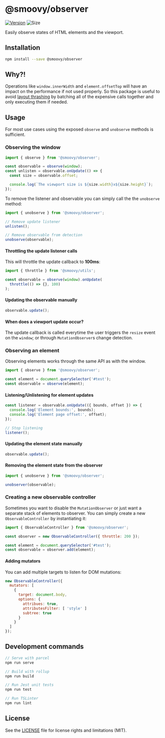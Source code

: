 # @smoovy/observer
[![Version](https://flat.badgen.net/npm/v/@smoovy/observer)](https://www.npmjs.com/package/@smoovy/observer) ![Size](https://flat.badgen.net/bundlephobia/minzip/@smoovy/observer)

Easily observe states of HTML elements and the viewport.

## Installation
```sh
npm install --save @smoovy/observer
```

## Why?!

Operations like `window.innerWidth` and `element.offsetTop` will have an impact on the performance if not used properly. So this package is useful to avoid [layout thrashing](https://devhints.io/layout-thrashing) by batching all of the expensive calls together and only executing them if needed.

## Usage

For most use cases using the exposed `observe` and `unobserve` methods is sufficient.

### Observing the window
```js
import { observe } from '@smoovy/observer';

const observable = observe(window);
const unlisten = observable.onUpdate(() => {
  const size = observable.offset;

  console.log(`The viewport size is ${size.width}x${size.height}`);
});
```

To remove the listener and observable you can simply call the the `unobserve` method:
```js
import { unobserve } from '@smoovy/observer';

// Remove update listener
unlisten();

// Remove observable from detection
unobserve(observable);
```

#### Throttling the update listener calls
This will throttle the update callback to **100ms**:
```js
import { throttle } from '@smoovy/utils';

const observable = observe(window).onUpdate(
  throttle(() => {}, 100)
);
```

#### Updating the observable manually
```js
observable.update();
```

#### When does a viewport update occur?
The update callback is called everytime the user triggers the `resize` event on the `window`; or through  `MutationObserver`s change detection.

### Observing an element
Observing elements works through the same API as with the window.

```js
import { observe } from '@smoovy/observer';

const element = document.querySelector('#test');
const observable = observe(element);
```

#### Listening/Unlistening for element updates
```js
const listener = observable.onUpdate(({ bounds, offset }) => {
  console.log('Element bounds:', bounds);
  console.log('Element page offset:', offset);
});

// Stop listening
listener();
```

#### Updating the element state manually
```js
observable.update();
```

#### Removing the element state from the observer
```js
import { unobserve } from '@smoovy/observer';

unobserver(observable);
```

### Creating a new observable controller
Sometimes you want to disable the `MutationObserver` or just want a separate stack of elements to observer. You can simply create a new `ObservableController` by instantiating it:

```js
import { ObservableController } from '@smoovy/observer';

const observer = new ObservableController({ throttle: 200 });

const element = document.querySelector('#test');
const observable = observer.add(element);
```

#### Adding mutators
You can add multiple targets to listen for DOM mutations:

```js
new ObservableController({
  mutators: [
    {
      target: document.body,
      options: {
        attribues: true,
        attributesFilter: [ 'style' ]
        subtree: true
      }
    }
  ]
});
```

## Development commands
```js
// Serve with parcel
npm run serve

// Build with rollup
npm run build

// Run Jest unit tests
npm run test

// Run TSLinter
npm run lint
```

## License
See the [LICENSE](../../LICENSE) file for license rights and limitations (MIT).
